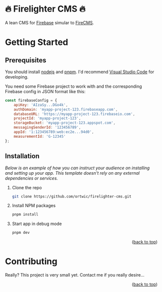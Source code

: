 <a name="readme-top"></a>

# 🔥 Firelighter CMS 🔥

A lean CMS for [Firebase](https://firebase.google.com/) simular to [FireCMS](https://app.firecms.co).

# Getting Started

## Prerequisites

You should install [nodejs](https://nodejs.org) and [pnpm](https://pnpm.io). I'd recommend [Visual Studio Code](https://code.visualstudio.com) for developing.

You need some Firebase project to work with and the corresponding Firebase config in JSON format like this:

```js
const firebaseConfig = {
    apiKey: 'AIzaSy...DGo4k',
    authDomain: 'myapp-project-123.firebaseapp.com',
    databaseURL: 'https://myapp-project-123.firebaseio.com',
    projectId: 'myapp-project-123',
    storageBucket: 'myapp-project-123.appspot.com',
    messagingSenderId: '123456789',
    appId: '1:123456789:web:ec2e...94d0',
    measurementId: 'G-12345'
};
```

## Installation

_Below is an example of how you can instruct your audience on installing and setting up your app. This template doesn't rely on any external dependencies or services._

1. Clone the repo
    ```sh
    git clone https://github.com/ortwic/firelighter-cms.git
    ```
2. Install NPM packages
    ```sh
    pnpm install
    ```
3. Start app in debug mode
    ```js
    pnpm dev
    ```

<p align="right">(<a href="#readme-top">back to top</a>)</p>

# Contributing

Really? This project is very small yet. Contact me if you really desire...

<p align="right">(<a href="#readme-top">back to top</a>)</p>
